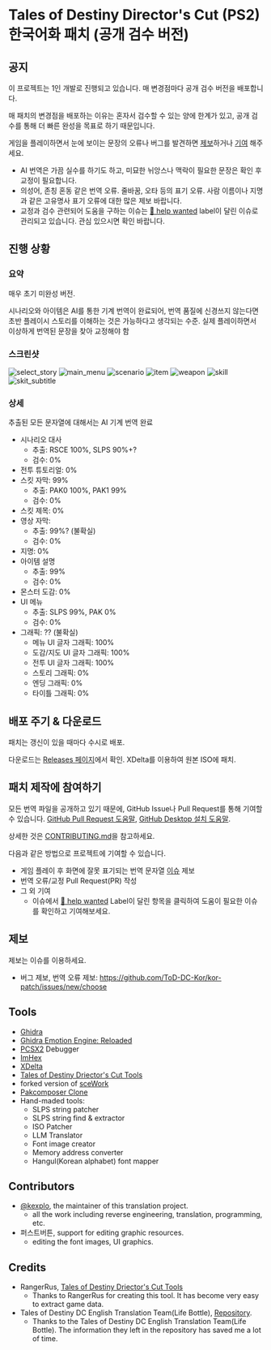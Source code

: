 # Tales of Destiny Director's Cut (PS2) 한국어화 패치 (공개 검수 버전)

## 공지

이 프로젝트는 1인 개발로 진행되고 있습니다. 매 변경점마다 공개 검수 버전을 배포합니다.

매 패치의 변경점을 배포하는 이유는 혼자서 검수할 수 있는 양에 한계가 있고, 공개 검수를 통해 더 빠른 완성을 목표로 하기 때문입니다.

게임을 플레이하면서 눈에 보이는 문장의 오류나 버그를 발견하면 [제보](#제보)하거나 [기여](#패치-제작에-참여하기) 해주세요.

- AI 번역은 가끔 실수를 하기도 하고, 미묘한 뉘앙스나 맥락이 필요한 문장은 확인 후 교정이 필요합니다.
- 의성어, 존칭 혼동 같은 번역 오류. 줄바꿈, 오타 등의 표기 오류. 사람 이름이나 지명과 같은 고유명사 표기 오류에 대한 많은 제보 바랍니다.
- 교정과 검수 관련되어 도움을 구하는 이슈는 [🐤 help wanted](https://github.com/ToD-DC-Kor/kor-patch/issues?q=sort%3Aupdated-desc+is%3Aissue+is%3Aopen+label%3A%22%F0%9F%90%A4+help+wanted%22) label이 달린 이슈로 관리되고 있습니다. 관심 있으시면 확인 바랍니다.

## 진행 상황

### 요약

매우 초기 미완성 버전.

시나리오와 아이템은 AI를 통한 기계 번역이 완료되어, 번역 품질에 신경쓰지 않는다면 초반 플레이시 스토리를 이해하는 것은 가능하다고 생각되는 수준. 실제 플레이하면서 이상하게 번역된 문장을 찾아 교정해야 함

### 스크린샷

![select_story](./screenshots/select_story.png)
![main_menu](./screenshots/main_menu.png)
![scenario](./screenshots/scenario.png)
![item](./screenshots/item.png)
![weapon](./screenshots/weapon.png)
![skill](./screenshots/skill.png)
![skit_subtitle](./screenshots/skit_subtitle.png)

### 상세

추출된 모든 문자열에 대해서는 AI 기계 번역 완료

- 시나리오 대사
  - 추출: RSCE 100%, SLPS 90%+?
  - 검수: 0%
- 전투 튜토리얼: 0%
- 스킷 자막: 99%
  - 추출: PAK0 100%, PAK1 99%
  - 검수: 0%
- 스킷 제목: 0%
- 영상 자막:
  - 추출: 99%? (불확실)
  - 검수: 0%
- 지명: 0%
- 아이템 설명
  - 추출: 99%
  - 검수: 0%
- 몬스터 도감: 0%
- UI 메뉴
  - 추출: SLPS 99%, PAK 0%
  - 검수: 0%
- 그래픽: ?? (불확실)
  - 메뉴 UI 글자 그래픽: 100%
  - 도감/지도 UI 글자 그래픽: 100%
  - 전투 UI 글자 그래픽: 100%
  - 스토리 그래픽: 0%
  - 엔딩 그래픽: 0%
  - 타이틀 그래픽: 0%

## 배포 주기 & 다운로드

패치는 갱신이 있을 때마다 수시로 배포.

다운로드는 [Releases 페이지](https://github.com/ToD-DC-Kor/kor-patch/releases)에서 확인. XDelta를 이용하여 원본 ISO에 패치.

## 패치 제작에 참여하기

모든 번역 파일을 공개하고 있기 때문에, GitHub Issue나 Pull Request를 통해 기여할 수 있습니다. [GitHub Pull Request 도움말](https://docs.github.com/ko/pull-requests/collaborating-with-pull-requests/proposing-changes-to-your-work-with-pull-requests/creating-a-pull-request), [GitHub Desktop 설치 도움말](https://docs.github.com/ko/desktop/installing-and-authenticating-to-github-desktop/setting-up-github-desktop).

상세한 것은 [CONTRIBUTING.md](./CONTRIBUTING.md)을 참고하세요.

다음과 같은 방법으로 프로젝트에 기여할 수 있습니다.

- 게임 플레이 후 화면에 잘못 표기되는 번역 문자열 [이슈](https://github.com/ToD-DC-Kor/kor-patch/issues/new/choose) 제보
- 번역 오류/교정 Pull Request(PR) 작성
- 그 외 기여
  - 이슈에서 [🐤 help wanted](https://github.com/ToD-DC-Kor/kor-patch/issues?q=sort%3Aupdated-desc+is%3Aissue+is%3Aopen+label%3A%22%F0%9F%90%A4+help+wanted%22) Label이 달린 항목을 클릭하여 도움이 필요한 이슈를 확인하고 기여해보세요.

## 제보

제보는 이슈를 이용하세요.

- 버그 제보, 번역 오류 제보: <https://github.com/ToD-DC-Kor/kor-patch/issues/new/choose>

## Tools

- [Ghidra](https://ghidra-sre.org/)
- [Ghidra Emotion Engine: Reloaded](https://github.com/chaoticgd/ghidra-emotionengine-reloaded)
- [PCSX2](https://pcsx2.net/) Debugger
- [ImHex](https://github.com/WerWolv/ImHex)
- [XDelta](https://www.romhacking.net/utilities/928/)
- [Tales of Destiny Driector's Cut Tools](https://www.romhacking.net/utilities/1419/)
- forked version of [sceWork](https://github.com/lifebottle/sceWork)
- [Pakcomposer Clone](https://github.com/lifebottle/Tales-of-Destiny-DC/tree/master/pakcomposer)
- Hand-maded tools:
  - SLPS string patcher
  - SLPS string find & extractor
  - ISO Patcher
  - LLM Translator
  - Font image creator
  - Memory address converter
  - Hangul(Korean alphabet) font mapper

## Contributors

- [@kexplo](https://github.com/kexplo/), the maintainer of this translation project.
  - all the work including reverse engineering, translation, programming, etc.
- 퍼스트버튼, support for editing graphic resources.
  - editing the font images, UI graphics.

## Credits

- RangerRus, [Tales of Destiny Driector's Cut Tools](https://www.romhacking.net/utilities/1419/)
  - Thanks to RangerRus for creating this tool. It has become very easy to extract game data.
- Tales of Destiny DC English Translation Team(Life Bottle), [Repository](https://github.com/lifebottle/Tales-of-Destiny-DC).
  - Thanks to the Tales of Destiny DC English Translation Team(Life Bottle). The information they left in the repository has saved me a lot of time.
